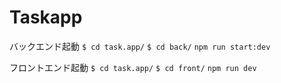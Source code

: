 # Taskapp

バックエンド起動
`$ cd task.app/`
`$ cd back/`
`npm run start:dev`

フロントエンド起動
`$ cd task.app/`
`$ cd front/`
`npm run dev`

